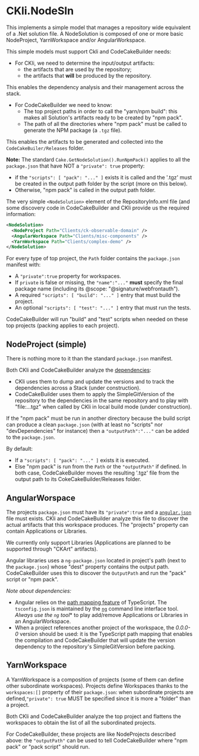 # CKli.NodeSln

This implements a simple model that manages a repository wide equivalent of a .Net solution file. A NodeSolution
is composed of one or more basic NodeProject, YarnWorkspace and/or AngularWorkspace.

This simple models must support Ckli and CodeCakeBuilder needs:

- For CKli, we need to determine the input/output artifacts:
  - the artifacts that are used by the repository;
  - the artifacts that **will** be produced by the repository.

This enables the dependency analysis and their management across the stack.

- For CodeCakeBuilder we need to know:
  - The top project paths in order to call the "yarn/npm build": this makes all Solution's artifacts ready to be created
    by "npm pack".
  - The path of all the directories where "npm pack" must be called to generate the NPM package (a `.tgz` file).

This enables the artifacts to be generated and collected into the `CodeCakeBuiler/Releases` folder.

**Note:** The standard `Cake.GetNodeSolution().RunNpmPack()` applies to all the `package.json` that have NOT
a `"private": true` property:
- if the `"scripts": [ "pack": "..." ]` exists it is called and the '.tgz' must be created in the output path folder by 
  the script (more on this below).
- Otherwise, "npm pack" is called in the output path folder.

The very simple `<NodeSolution>` element of the RepositoryInfo.xml file (and some discovery code in CodeCakeBuilder
and CKli provide us the required information:
```xml
<NodeSolution>
  <NodeProject Path="Clients/ck-observable-domain" />
  <AngularWorkspace Path="Clients/misc-components" />
  <YarnWorkspace Path="Clients/complex-demo" />
</NodeSolution>
```
For every type of top project, the `Path` folder contains the `package.json` manifest with:
- A `"private":true` property for workspaces.
- If `private` is false or missing, the `"name":"..."` **must** specify the final package name (including 
  its @scope: "@signature/webfrontauth").
- A required `"scripts": [ "build": "..." ]` entry that must build the project.
- An optional `"scripts": [ "test": "..." ]` entry that must run the tests.

CodeCakeBuilder will run "build" and "test" scripts when needed on these top projects (packing applies to each project).

## NodeProject (simple)
There is nothing more to it than the standard `package.json` manifest.

Both CKli and CodeCakeBuilder analyze the [dependencies](https://docs.npmjs.com/cli/v9/configuring-npm/package-json#dependencies):
- CKli uses them to dump and update the versions and to track the dependencies across a Stack (under construction).
- CodeCakeBuilder uses them to apply the SimpleGitVersion of the repository to the dependencies in the same repository 
  and to play with "file:...tgz" when called by CKli in local build mode (under construction). 

If the "npm pack" must be run in another directory because the build script can produce a clean `package.json` (with at
least no "scripts" nor "devDependencies" for instance) then a `"outputPath":"..."` can be added to the `package.json`.  

By default:
- If a `"scripts": [ "pack": "..." ]` exists it is executed.
- Else "npm pack" is run from the `Path` or the `"outputPath"` if defined.
In both case, CodeCakeBuilder moves the resulting '.tgz' file from the output path to its CokeCakeBuilder/Releases folder.

## AngularWorspace
The projects `package.json` must have its `"private":true` and a [`angular.json`](https://angular.io/guide/workspace-config)
file must exists. CKli and CodeCakeBuilder analyze this file to discover the actual artifacts that this workspace produces.
The "projects" property can contain Applications or Libraries.

We currently only support Libraries (Applications are planned to be supported through "CKArt" artifacts).

Angular libraries uses a `ng-package.json` located in project's path (next to the `package.json`) whose
"dest" property contains the output path. CodeCakeBuilder uses this to discover the `OutputPath` and run the "pack" script or "npm pack".

_Note about dependencies:_
- Angular relies on the [path mapping feature](https://www.typescriptlang.org/docs/handbook/module-resolution.html#path-mapping)
  of TypeScript. The `tsconfig.json` is maintained by the [`ng`](https://angular.io/cli) command line interface tool.
  *Always use the `ng` tool** to play add/remove Applications or Libraries in an AngularWorkspace.
- When a project references another project of the workspace, the _0.0.0-0_ version should be used: it is the TypeScript path 
  mapping that enables the compilation and CodeCakeBuilder that will update the version dependency to the repository's SimpleGitVersion
  before packing.

## YarnWorkspace
A YarnWorkspace is a composition of projects (some of them can define other subordinate workspaces). 
Projects define Workspaces thanks to the `workspaces:[]` property of their `package.json`: when
subordinate projects are defined,`"private": true` MUST be specified since it is more a "folder" than a project.

Both CKli and CodeCakeBuilder analyze the top project and flattens the workspaces to obtain the list of all the
subordinated projects.

For CodeCakeBuilder, these projects are like NodeProjects described above: the `"outputPath"` can be used to tell CodeCakeBuilder
where "npm pack" or "pack script" should run.


